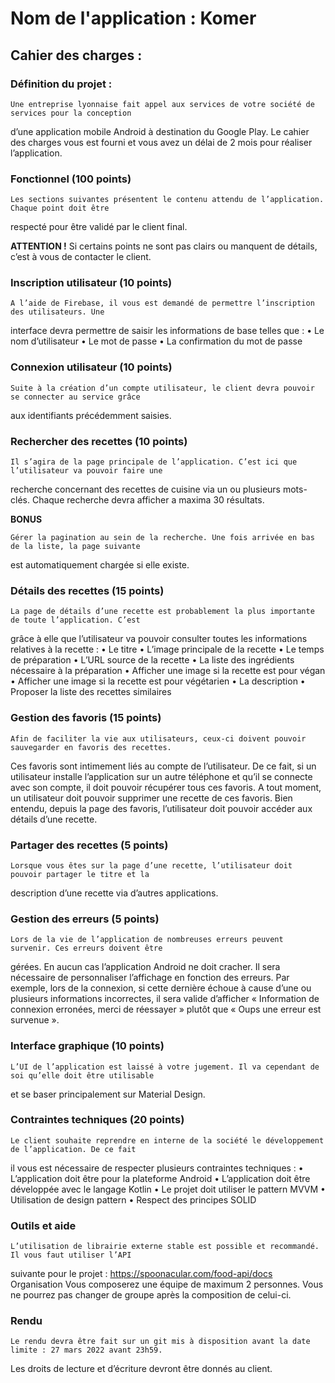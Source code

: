 # Nom de l'application : Komer

## Cahier des charges :

### Définition du projet : 

    Une entreprise lyonnaise fait appel aux services de votre société de services pour la conception 
d’une application mobile Android à destination du Google Play.
Le cahier des charges vous est fourni et vous avez un délai de 2 mois pour réaliser l’application.

### Fonctionnel (100 points) 

    Les sections suivantes présentent le contenu attendu de l’application. Chaque point doit être 
respecté pour être validé par le client final.

**ATTENTION !** Si certains points ne sont pas clairs ou manquent de détails, c’est à vous de 
contacter le client.

### Inscription utilisateur (10 points) 

    A l’aide de Firebase, il vous est demandé de permettre l’inscription des utilisateurs. Une 
interface devra permettre de saisir les informations de base telles que :
• Le nom d’utilisateur
• Le mot de passe
• La confirmation du mot de passe

### Connexion utilisateur (10 points) 

    Suite à la création d’un compte utilisateur, le client devra pouvoir se connecter au service grâce 
aux identifiants précédemment saisies.

### Rechercher des recettes (10 points) 

    Il s’agira de la page principale de l’application. C’est ici que l’utilisateur va pouvoir faire une 
recherche concernant des recettes de cuisine via un ou plusieurs mots-clés.
Chaque recherche devra afficher a maxima 30 résultats.

**BONUS** 

    Gérer la pagination au sein de la recherche. Une fois arrivée en bas de la liste, la page suivante 
est automatiquement chargée si elle existe.

### Détails des recettes (15 points) 

    La page de détails d’une recette est probablement la plus importante de toute l’application. C’est 
grâce à elle que l’utilisateur va pouvoir consulter toutes les informations relatives à la recette : 
• Le titre
• L’image principale de la recette
• Le temps de préparation
• L’URL source de la recette
• La liste des ingrédients nécessaire à la préparation
• Afficher une image si la recette est pour végan
• Afficher une image si la recette est pour végétarien
• La description
• Proposer la liste des recettes similaires 

### Gestion des favoris (15 points) 

    Afin de faciliter la vie aux utilisateurs, ceux-ci doivent pouvoir sauvegarder en favoris des recettes. 
Ces favoris sont intimement liés au compte de l’utilisateur. De ce fait, si un utilisateur installe 
l’application sur un autre téléphone et qu’il se connecte avec son compte, il doit pouvoir 
récupérer tous ces favoris.
A tout moment, un utilisateur doit pouvoir supprimer une recette de ces favoris. Bien entendu, 
depuis la page des favoris, l’utilisateur doit pouvoir accéder aux détails d’une recette.

### Partager des recettes (5 points) 

    Lorsque vous êtes sur la page d’une recette, l’utilisateur doit pouvoir partager le titre et la 
description d’une recette via d’autres applications.

### Gestion des erreurs (5 points) 

    Lors de la vie de l’application de nombreuses erreurs peuvent survenir. Ces erreurs doivent être 
gérées. En aucun cas l’application Android ne doit cracher. Il sera nécessaire de personnaliser 
l’affichage en fonction des erreurs. 
Par exemple, lors de la connexion, si cette dernière échoue à cause d’une ou plusieurs 
informations incorrectes, il sera valide d’afficher « Information de connexion erronées, merci de 
réessayer » plutôt que « Oups une erreur est survenue ».

### Interface graphique (10 points) 

    L’UI de l’application est laissé à votre jugement. Il va cependant de soi qu’elle doit être utilisable 
et se baser principalement sur Material Design.

### Contraintes techniques (20 points) 

    Le client souhaite reprendre en interne de la société le développement de l’application. De ce fait 
il vous est nécessaire de respecter plusieurs contraintes techniques :
• L’application doit être pour la plateforme Android
• L’application doit être développée avec le langage Kotlin
• Le projet doit utiliser le pattern MVVM
• Utilisation de design pattern
• Respect des principes SOLID

### Outils et aide 

    L’utilisation de librairie externe stable est possible et recommandé. Il vous faut utiliser l’API 
suivante pour le projet : https://spoonacular.com/food-api/docs
Organisation 
Vous composerez une équipe de maximum 2 personnes. Vous ne pourrez pas changer de 
groupe après la composition de celui-ci.


### Rendu 

    Le rendu devra être fait sur un git mis à disposition avant la date limite : 27 mars 2022 avant 23h59.
Les droits de lecture et d’écriture devront être donnés au client.
